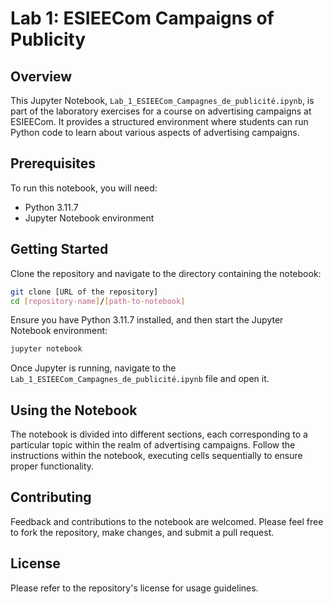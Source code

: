 
# Lab 1: ESIEECom Campaigns of Publicity

## Overview

This Jupyter Notebook, `Lab_1_ESIEECom_Campagnes_de_publicité.ipynb`, is part of the laboratory exercises for a course on advertising campaigns at ESIEECom. It provides a structured environment where students can run Python code to learn about various aspects of advertising campaigns.

## Prerequisites

To run this notebook, you will need:
- Python 3.11.7
- Jupyter Notebook environment

## Getting Started

Clone the repository and navigate to the directory containing the notebook:

```sh
git clone [URL of the repository]
cd [repository-name]/[path-to-notebook]
```

Ensure you have Python 3.11.7 installed, and then start the Jupyter Notebook environment:

```sh
jupyter notebook
```

Once Jupyter is running, navigate to the `Lab_1_ESIEECom_Campagnes_de_publicité.ipynb` file and open it.

## Using the Notebook

The notebook is divided into different sections, each corresponding to a particular topic within the realm of advertising campaigns. Follow the instructions within the notebook, executing cells sequentially to ensure proper functionality.

## Contributing

Feedback and contributions to the notebook are welcomed. Please feel free to fork the repository, make changes, and submit a pull request.

## License

Please refer to the repository's license for usage guidelines.
